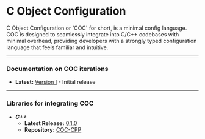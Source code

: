 # C Object Configuration
C Object Configuration or 'COC' for short, is a minimal config language. COC is designed to seamlessly integrate into C/C++ codebases with minimal overhead, providing developers with a strongly typed configuration language that feels familiar and intuitive.
___
### Documentation on COC iterations
- **Latest:** [Version I]() - Initial release
___
### Libraries for integrating COC
- ***C++***
	- **Latest Release:** [0.1.0](https://github.com/C-Object-Configuration/COC-CPP/releases/tag/0.1.0)
	- **Repository:** [COC-CPP](https://github.com/C-Object-Configuration/COC-CPP)